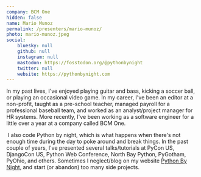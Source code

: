 ```yaml
---
company: BCM One
hidden: false
name: Mario Munoz
permalink: /presenters/mario-munoz/
photo: mario-munoz.jpeg
social:
    bluesky: null
    github: null
    instagram: null
    mastodon: https://fosstodon.org/@pythonbynight
    twitter: null
    website: https://pythonbynight.com
---
```


In my past lives, I've enjoyed playing guitar and bass, kicking a soccer ball, or playing an occasional video game. In my career, I've been an editor at a non-profit, taught as a pre-school teacher, managed payroll for a professional baseball team, and worked as an analyst/project manager for HR systems. More recently, I've been working as a software engineer for a little over a year at a company called BCM One.

 I also code Python by night, which is what happens when there's not enough time during the day to poke around and break things. In the past couple of years, I've presented several talks/tutorials at PyCon US, DjangoCon US, Python Web Conference, North Bay Python, PyGotham, PyOhio, and others. Sometimes I neglect/blog on my website [Python By Night](https://pythonbynight.com), and start (or abandon) too many side projects.
